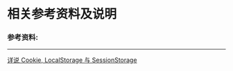 # 相关参考资料及说明

### 参考资料:
***
[详说 Cookie, LocalStorage 与 SessionStorage](https://segmentfault.com/a/1190000002723469)
